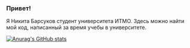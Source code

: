 ### Привет! 

 Я Никита Барсуков студент университета ИТМО. Здесь можно найти мой код, написанный за время учебы в университете.

[![Anurag's GitHub stats](https://github-readme-stats.vercel.app/api?username=bnkspbrus)](https://github.com/anuraghazra/github-readme-stats)
